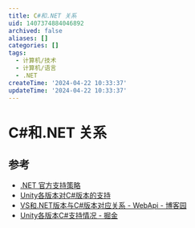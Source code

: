 ```yaml
---
title: C#和.NET 关系
uid: 1407374884046892
archived: false
aliases: []
categories: []
tags:
  - 计算机/技术
  - 计算机/语言
  - .NET
createTime: '2024-04-22 10:33:37'
updateTime: '2024-04-22 10:33:37'
---
```


# C#和.NET 关系

## 参考

- [.NET 官方支持策略](https://dotnet.microsoft.com/zh-cn/platform/support/policy)
- [Unity各版本对C#版本的支持](https://blog.csdn.net/smile_Ho/article/details/119946986)
- [VS和.NET版本与C#版本对应关系 - WebApi - 博客园](https://www.cnblogs.com/webapi/p/15204940.html)
- [Unity各版本C#支持情况 - 掘金](https://juejin.cn/post/7088147774914428941)
